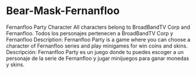 # Bear-Mask-Fernanfloo
Fernanfloo Party Character
All characters belong to BroadBandTV Corp and Fernanfloo.
Todos los personajes pertenecen a BroadBandTV Corp y Fernanfloo
Description:
Fernanfloo Party is a game where you can choose a character of Fernanfloo series and play minigames for win coins and skins.
Descripción:
Fernanfloo Party es un juego donde tu puedes escoger a un personaje de la serie de Fernanfloo y jugar minijuegos para ganar monedas y skins.

